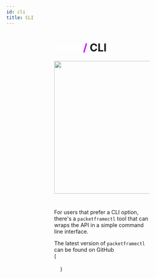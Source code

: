 ```yaml
---
id: cli
title: CLI
---
```


<div>

# <a href="#/docs">Docs</a> <span>/</span> CLI

<img src="/static/img/main/code3.svg">

For users that prefer a CLI option, there's a `packetframectl` tool that can wraps the API in a simple command line interface.

The latest version of `packetframectl` can be found on GitHub (https://raw.githubusercontent.com/packetframe/cdn/main/packetframectl.py)

</div>

<style>
    div {
        margin: auto;
        width: 50%;
    }
    
    span {
        color: #d000ff;
    }
    
    a {
        color: white;
        text-decoration: none;
    }
    
    img {
        width: 350px;
        display: block;
        margin: auto auto 40px;
    }
</style>
